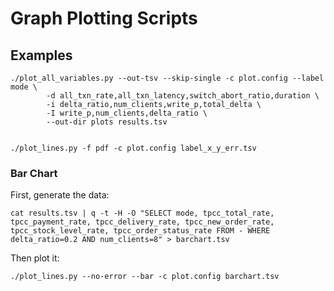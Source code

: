 # Graph Plotting Scripts

## Examples

    ./plot_all_variables.py --out-tsv --skip-single -c plot.config --label mode \
            -d all_txn_rate,all_txn_latency,switch_abort_ratio,duration \
            -i delta_ratio,num_clients,write_p,total_delta \
            -I write_p,num_clients,delta_ratio \
            --out-dir plots results.tsv


    ./plot_lines.py -f pdf -c plot.config label_x_y_err.tsv


### Bar Chart
First, generate the data:

    cat results.tsv | q -t -H -O "SELECT mode, tpcc_total_rate, tpcc_payment_rate, tpcc_delivery_rate, tpcc_new_order_rate, tpcc_stock_level_rate, tpcc_order_status_rate FROM - WHERE delta_ratio=0.2 AND num_clients=8" > barchart.tsv

Then plot it:

    ./plot_lines.py --no-error --bar -c plot.config barchart.tsv
